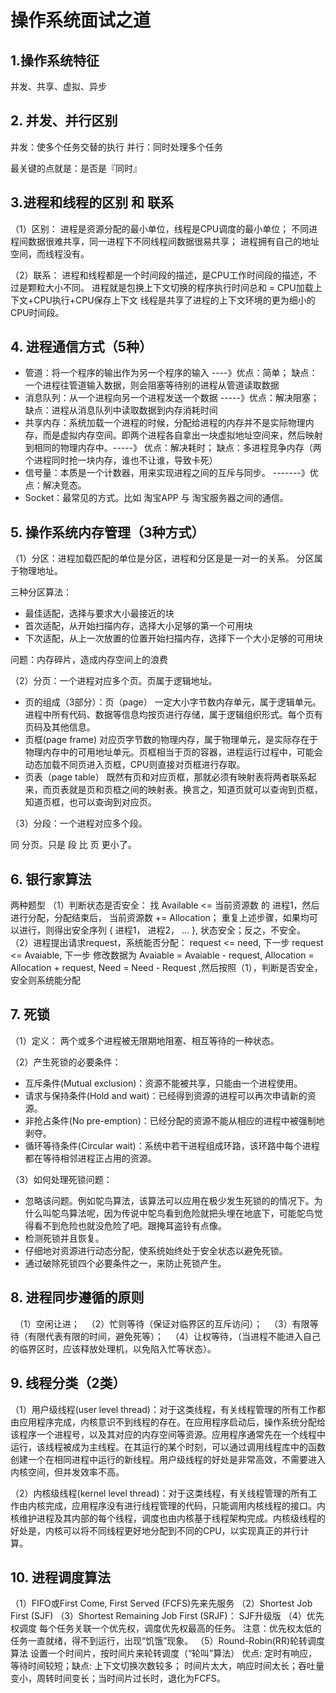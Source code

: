 # 操作系统面试之道

## 1.操作系统特征

并发、共享、虚拟、异步

## 2. 并发、并行区别

并发：使多个任务交替的执行
并行：同时处理多个任务

最关键的点就是：是否是『同时』

## 3.进程和线程的区别 和 联系

（1）区别：
进程是资源分配的最小单位，线程是CPU调度的最小单位；
不同进程间数据很难共享，同一进程下不同线程间数据很易共享；
进程拥有自己的地址空间，而线程没有。

（2）联系：
进程和线程都是一个时间段的描述，是CPU工作时间段的描述，不过是颗粒大小不同。
进程就是包换上下文切换的程序执行时间总和 = CPU加载上下文+CPU执行+CPU保存上下文
线程是共享了进程的上下文环境的更为细小的CPU时间段。

## 4. 进程通信方式（5种）

- 管道：将一个程序的输出作为另一个程序的输入 ----》优点：简单；   缺点：一个进程往管道输入数据，则会阻塞等待别的进程从管道读取数据
- 消息队列：从一个进程向另一个进程发送一个数据 -----》优点：解决阻塞；   缺点：进程从消息队列中读取数据到内存消耗时间
- 共享内存：系统加载一个进程的时候，分配给进程的内存并不是实际物理内存，而是虚拟内存空间。即两个进程各自拿出一块虚拟地址空间来，然后映射到相同的物理内存中。-----》 优点：解决耗时；      缺点：多进程竞争内存（两个进程同时抢一块内存，谁也不让谁，导致卡死）
- 信号量：本质是一个计数器，用来实现进程之间的互斥与同步。 -------》优点：解决竞态。
- Socket：最常见的方式。比如 淘宝APP 与 淘宝服务器之间的通信。


## 5. 操作系统内存管理（3种方式）

（1）分区：进程加载匹配的单位是分区，进程和分区是是一对一的关系。 分区属于物理地址。

三种分区算法：

- 最佳适配，选择与要求大小最接近的块
- 首次适配，从开始扫描内存，选择大小足够的第一个可用块
- 下次适配，从上一次放置的位置开始扫描内存，选择下一个大小足够的可用块

问题：内存碎片，造成内存空间上的浪费

（2）分页：一个进程对应多个页。页属于逻辑地址。

- 页的组成（3部分）：页（page）  一定大小字节数内存单元，属于逻辑单元。进程中所有代码、数据等信息均按页进行存储，属于逻辑组织形式。每个页有页码及其他信息。
- 页框(page frame)  对应页字节数的物理内存，属于物理单元，是实际存在于物理内存中的可用地址单元。页框相当于页的容器，进程运行过程中，可能会动态加载不同页进入页框，CPU则直接对页框进行存取。  
- 页表（page table）  既然有页和对应页框，那就必须有映射表将两者联系起来，而页表就是页和页框之间的映射表。换言之，知道页就可以查询到页框，知道页框，也可以查询到对应页。

（3）分段：一个进程对应多个段。

同 分页。只是 段 比 页 更小了。

## 6. 银行家算法

两种题型
（1）判断状态是否安全：
找 Available <= 当前资源数 的 进程1，然后进行分配，分配结束后， 当前资源数 += Allocation；
重复上述步骤，如果均可以进行，则得出安全序列 { 进程1， 进程2， ... }, 状态安全；反之，不安全。
（2）进程提出请求request，系统能否分配：
request <= need, 下一步
request <= Avaiable, 下一步
修改数据为 Avaiable = Avaiable - request, Allocation = Allocation + request, Need = Need - Request ,然后按照（1），判断是否安全，安全则系统能分配

## 7. 死锁

（1）定义：
两个或多个进程被无限期地阻塞、相互等待的一种状态。

（2）产生死锁的必要条件：

- 互斥条件(Mutual exclusion)：资源不能被共享，只能由一个进程使用。
- 请求与保持条件(Hold and wait)：已经得到资源的进程可以再次申请新的资源。
- 非抢占条件(No pre-emption)：已经分配的资源不能从相应的进程中被强制地剥夺。
- 循环等待条件(Circular wait)：系统中若干进程组成环路，该环路中每个进程都在等待相邻进程正占用的资源。

（3）如何处理死锁问题：

- 忽略该问题。例如鸵鸟算法，该算法可以应用在极少发生死锁的的情况下。为什么叫鸵鸟算法呢，因为传说中鸵鸟看到危险就把头埋在地底下，可能鸵鸟觉得看不到危险也就没危险了吧。跟掩耳盗铃有点像。
- 检测死锁并且恢复。
- 仔细地对资源进行动态分配，使系统始终处于安全状态以避免死锁。
- 通过破除死锁四个必要条件之一，来防止死锁产生。

## 8. 进程同步遵循的原则

　（1）空闲让进；
　（2）忙则等待（保证对临界区的互斥访问）；
　（3）有限等待（有限代表有限的时间，避免死等）；
　（4）让权等待，（当进程不能进入自己的临界区时，应该释放处理机，以免陷入忙等状态）。

## 9. 线程分类（2类）

（1）用户级线程(user level thread)：对于这类线程，有关线程管理的所有工作都由应用程序完成，内核意识不到线程的存在。在应用程序启动后，操作系统分配给该程序一个进程号，以及其对应的内存空间等资源。应用程序通常先在一个线程中运行，该线程被成为主线程。在其运行的某个时刻，可以通过调用线程库中的函数创建一个在相同进程中运行的新线程。用户级线程的好处是非常高效，不需要进入内核空间，但并发效率不高。

（2）内核级线程(kernel level thread)：对于这类线程，有关线程管理的所有工作由内核完成，应用程序没有进行线程管理的代码，只能调用内核线程的接口。内核维护进程及其内部的每个线程，调度也由内核基于线程架构完成。内核级线程的好处是，内核可以将不同线程更好地分配到不同的CPU，以实现真正的并行计算。

## 10. 进程调度算法

（1）FIFO或First Come, First Served (FCFS)先来先服务
（2）Shortest Job First (SJF)
（3）Shortest Remaining Job First (SRJF)： SJF升级版
（4）优先权调度
每个任务关联一个优先权，调度优先权最高的任务。
注意：优先权太低的任务一直就绪，得不到运行，出现“饥饿”现象。
（5）Round-Robin(RR)轮转调度算法
设置一个时间片，按时间片来轮转调度（“轮叫”算法）
优点: 定时有响应，等待时间较短；缺点: 上下文切换次数较多；
时间片太大，响应时间太长；吞吐量变小，周转时间变长；当时间片过长时，退化为FCFS。










